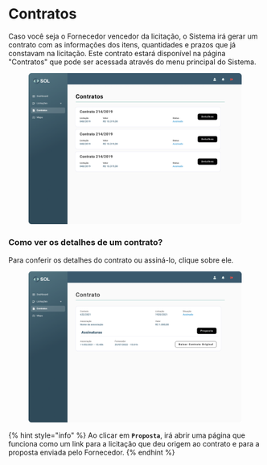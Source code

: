 # Contratos

Caso você seja o Fornecedor vencedor da licitação, o Sistema irá gerar um contrato com as informações dos itens, quantidades e prazos que já constavam na licitação. Este contrato estará disponível na página "Contratos" que pode ser acessada através do menu principal do Sistema.

<figure><img src="../../../.gitbook/assets/Contrato.png" alt=""><figcaption></figcaption></figure>

### Como ver os detalhes de um contrato?

Para conferir os detalhes do contrato ou assiná-lo, clique sobre ele.

<figure><img src="../../../.gitbook/assets/Contrato (assinado) (2).png" alt=""><figcaption></figcaption></figure>

{% hint style="info" %}
Ao clicar em **`Proposta`**, irá abrir uma página que funciona como um link para a licitação que deu origem ao contrato e para a proposta enviada pelo Fornecedor.
{% endhint %}
